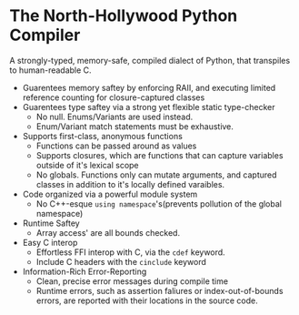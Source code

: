 # The North-Hollywood Python Compiler
A strongly-typed, memory-safe, compiled dialect of Python, that transpiles to human-readable C.
- Guarentees memory saftey by enforcing RAII, and executing limited reference counting for closure-captured classes
- Guarentees type saftey via a strong yet flexible static type-checker
  - No null. Enums/Variants are used instead. 
  - Enum/Variant match statements must be exhaustive.
- Supports first-class, anonymous functions
  - Functions can be passed around as values
  - Supports closures, which are functions that can capture variables outside of it's lexical scope
  - No globals. Functions only can mutate arguments, and captured classes in addition to it's locally defined varaibles.
- Code organized via a powerful module system
  - No C++-esque `using namespace`'s(prevents pollution of the global namespace)
- Runtime Saftey
  - Array access' are all bounds checked.
- Easy C interop
  - Effortless FFI interop with C, via the `cdef` keyword. 
  - Include C headers with the `cinclude` keyword
- Information-Rich Error-Reporting
  - Clean, precise error messages during compile time
  - Runtime errors, such as assertion faliures or index-out-of-bounds errors, are reported with their locations in the source code.
